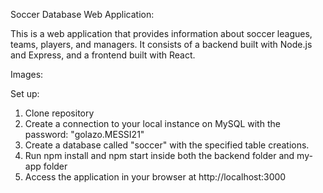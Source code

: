 Soccer Database Web Application:

This is a web application that provides information about soccer leagues, teams, players, and managers. It consists of a backend built with Node.js and Express, and a frontend built with React.

Images:


Set up:
1. Clone repository
2. Create a connection to your local instance on MySQL with the password: "golazo.MESSI21"
3. Create a database called "soccer" with the specified table creations.
4. Run npm install and npm start inside both the backend folder and my-app folder
5. Access the application in your browser at http://localhost:3000

